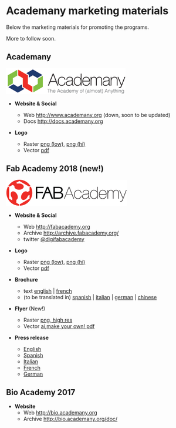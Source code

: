 

# Academany marketing materials

Below the marketing materials for promoting the programs.

More to follow soon.

## Academany

![png](./fabacademy2017/logo/academany_small.png)

- **Website & Social**
  - Web http://www.academany.org (down, soon to be updated)
  - Docs http://docs.academany.org

- **Logo**
  - Raster [png (low)](./fabacademy2017/logo/academany_small.png), [png (hi)](./fabacademy2017/logo/academany.png)
  - Vector [pdf](./fabacademy2017/logo/academany.pdf)

## Fab Academy 2018 (new!)

![png](./fabacademy2017/logo/fabacademy_small.png)

- **Website & Social**
  - Web http://fabacademy.org  
  - Archive http://archive.fabacademy.org/
  - twitter [@digifabacademy](https://twitter.com/digifabacademy)

- **Logo**
  - Raster [png (low)](./fabacademy2017/logo/fabacademy_small.png), [png (hi)](./fabacademy2017/logo/fabacademy.png)
  - Vector [pdf](./fabacademy2017/logo/fabacademy.pdf)

- **Brochure**
  - text [english](./fabacademy2017/brochure/index.md) | [french](./fabacademy2017/brochure/fr.md)
  - (to be translated in) [spanish](./fabacademy2017/brochure/es.md) | [italian](./fabacademy2017/brochure/it.md) | [german](./fabacademy2017/brochure/de.md) | [chinese](./fabacademy2017/brochure/cn.md)

- **Flyer** (New!)
  - Raster [png, high res](./fabacademy2018/flyer/fabAcademyGlobal2018_kit-01.jpg)
  - Vector [ai](./fabacademy2018/flyer/fabAcademyGlobal2018_kit.ai),[make your own! pdf](./fabacademy2018/flyer/Flyer_FabAc_2018.pdf)

- **Press release**
  - [English](./fabacademy2017/press/press_en.md)
  - [Spanish](./fabacademy2017/press/press_es.md)
  - [Italian](./fabacademy2017/press/press_it.md)
  - [French](./fabacademy2017/press/press_fr.md)
  - [German](./fabacademy2017/press/press_de.md) 

## Bio Academy 2017

- **Website**
  - Web http://bio.academany.org
  - Archive http://bio.academany.org/doc/  

